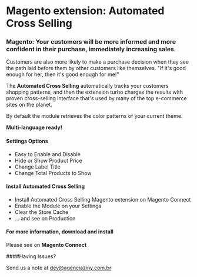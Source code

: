 # Magento extension: Automated Cross Selling
### Magento: Your customers will be more informed and more confident in their purchase, immediately increasing sales.

Customers are also more likely to make a purchase decision when they see the path laid before them by other customers like themselves. "If it's good enough for her, then it's good enough for me!"

The **Automated Cross Selling** automatically tracks your customers shopping patterns, and then the extension turbo charges the results with proven cross-selling interface that's used by many of the top e-commerce sites on the planet.

By default the module retrieves the color patterns of your current theme.

**Multi-language ready!**

#### Settings Options

* Easy to Enable and Disable
* Hide or Show Product Price
* Change Label Title
* Change Total Products to Show

#### Install Automated Cross Selling

* Install Automated Cross Selling Magento extension on Magento Connect
* Enable the Module on your Settings
* Clear the Store Cache
* ... and see on Production

#### For more information, download and install
Please see on **Magento Connect**

####Having Issues?

Send us a note at dev@agenciaziny.com.br
